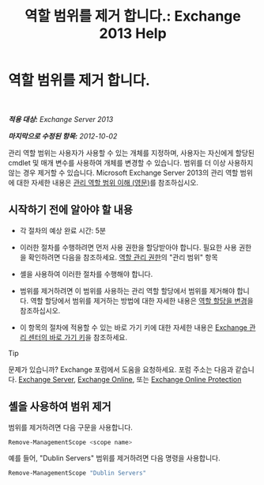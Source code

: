 ﻿---
title: '역할 범위를 제거 합니다.: Exchange 2013 Help'
TOCTitle: 역할 범위를 제거 합니다.
ms:assetid: ad17cba0-a8d3-4f40-b3c9-c37e6e5c3f36
ms:mtpsurl: https://technet.microsoft.com/ko-kr/library/Dd351051(v=EXCHG.150)
ms:contentKeyID: 50483854
ms.date: 05/22/2018
mtps_version: v=EXCHG.150
ms.translationtype: MT
---

# 역할 범위를 제거 합니다.

 

_**적용 대상:** Exchange Server 2013_

_**마지막으로 수정된 항목:** 2012-10-02_

관리 역할 범위는 사용자가 사용할 수 있는 개체를 지정하며, 사용자는 자신에게 할당된 cmdlet 및 매개 변수를 사용하여 개체를 변경할 수 있습니다. 범위를 더 이상 사용하지 않는 경우 제거할 수 있습니다. Microsoft Exchange Server 2013의 관리 역할 범위에 대한 자세한 내용은 [관리 역할 범위 이해 (영문)](understanding-management-role-scopes-exchange-2013-help.md)를 참조하십시오.

## 시작하기 전에 알아야 할 내용

  - 각 절차의 예상 완료 시간: 5분

  - 이러한 절차를 수행하려면 먼저 사용 권한을 할당받아야 합니다. 필요한 사용 권한을 확인하려면 다음을 참조하세요. [역할 관리 권한](role-management-permissions-exchange-2013-help.md)의 "관리 범위" 항목

  - 셸을 사용하여 이러한 절차를 수행해야 합니다.

  - 범위를 제거하려면 이 범위를 사용하는 관리 역할 할당에서 범위를 제거해야 합니다. 역할 할당에서 범위를 제거하는 방법에 대한 자세한 내용은 [역할 할당을 변경](change-a-role-assignment-exchange-2013-help.md)을 참조하십시오.

  - 이 항목의 절차에 적용할 수 있는 바로 가기 키에 대한 자세한 내용은 [Exchange 관리 센터의 바로 가기 키](keyboard-shortcuts-in-the-exchange-admin-center-exchange-online-protection-help.md)을 참조하세요.


> [!TIP]
> 문제가 있습니까? Exchange 포럼에서 도움을 요청하세요. 포럼 주소는 다음과 같습니다. <A href="https://go.microsoft.com/fwlink/p/?linkid=60612">Exchange Server</A>, <A href="https://go.microsoft.com/fwlink/p/?linkid=267542">Exchange Online</A>, 또는 <A href="https://go.microsoft.com/fwlink/p/?linkid=285351">Exchange Online Protection</A>



## 셸을 사용하여 범위 제거

범위를 제거하려면 다음 구문을 사용합니다.

```powershell
Remove-ManagementScope <scope name>
```

예를 들어, "Dublin Servers" 범위를 제거하려면 다음 명령을 사용합니다.

```powershell
Remove-ManagementScope "Dublin Servers"
```

